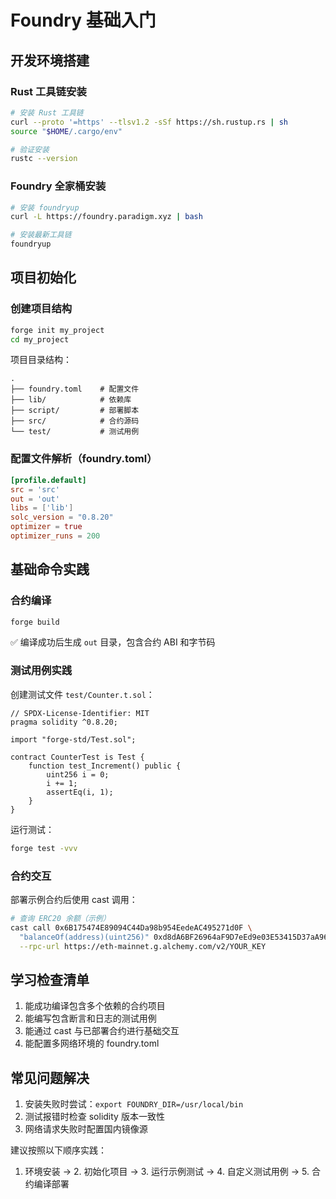 # Foundry 基础入门

## 开发环境搭建

### Rust 工具链安装
```bash
# 安装 Rust 工具链
curl --proto '=https' --tlsv1.2 -sSf https://sh.rustup.rs | sh
source "$HOME/.cargo/env"

# 验证安装
rustc --version
```

### Foundry 全家桶安装
```bash
# 安装 foundryup
curl -L https://foundry.paradigm.xyz | bash

# 安装最新工具链
foundryup
```

## 项目初始化

### 创建项目结构
```bash
forge init my_project
cd my_project
```

项目目录结构：
```
.
├── foundry.toml    # 配置文件
├── lib/            # 依赖库
├── script/         # 部署脚本
├── src/            # 合约源码
└── test/           # 测试用例
```

### 配置文件解析（foundry.toml）
```toml
[profile.default]
src = 'src'
out = 'out'
libs = ['lib']
solc_version = "0.8.20"
optimizer = true
optimizer_runs = 200
```

## 基础命令实践

### 合约编译
```bash
forge build
```
✅ 编译成功后生成 `out` 目录，包含合约 ABI 和字节码

### 测试用例实践
创建测试文件 `test/Counter.t.sol`：
```solidity
// SPDX-License-Identifier: MIT
pragma solidity ^0.8.20;

import "forge-std/Test.sol";

contract CounterTest is Test {
    function test_Increment() public {
        uint256 i = 0;
        i += 1;
        assertEq(i, 1);
    }
}
```

运行测试：
```bash
forge test -vvv
```

### 合约交互
部署示例合约后使用 cast 调用：
```bash
# 查询 ERC20 余额（示例）
cast call 0x6B175474E89094C44Da98b954EedeAC495271d0F \
  "balanceOf(address)(uint256)" 0xd8dA6BF26964aF9D7eEd9e03E53415D37aA96045 \
  --rpc-url https://eth-mainnet.g.alchemy.com/v2/YOUR_KEY
```

## 学习检查清单
1. 能成功编译包含多个依赖的合约项目
2. 能编写包含断言和日志的测试用例
3. 能通过 cast 与已部署合约进行基础交互
4. 能配置多网络环境的 foundry.toml

## 常见问题解决
1. 安装失败时尝试：`export FOUNDRY_DIR=/usr/local/bin`
2. 测试报错时检查 solidity 版本一致性
3. 网络请求失败时配置国内镜像源


建议按照以下顺序实践：
1. 环境安装 → 2. 初始化项目 → 3. 运行示例测试 → 4. 自定义测试用例 → 5. 合约编译部署